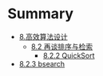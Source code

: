 # Summary
* [8.高效算法设计](8.md)
  * [8.2 再谈排序与检索](8/82-zai-tan-pai-xu-yu-jian-suo.md)
    * [8.2.2 QuickSort](8/82-zai-tan-pai-xu-yu-jian-suo/822-quicksort.md)
* [8.2.3 bsearch](823_bsearch.md)